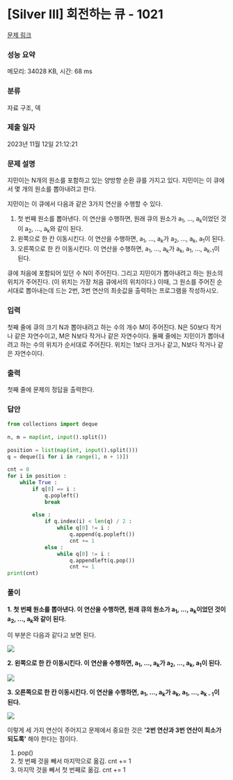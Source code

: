 # [Silver III] 회전하는 큐 - 1021   
  
[문제 링크](https://www.acmicpc.net/problem/1021)   
  
### 성능 요약  
  
메모리: 34028 KB, 시간: 68 ms  
  
### 분류  
  
자료 구조, 덱  
  
### 제출 일자  
  
2023년 11월 12일 21:12:21  
  
### 문제 설명  
  
<p>지민이는 N개의 원소를 포함하고 있는 양방향 순환 큐를 가지고 있다. 지민이는 이 큐에서 몇 개의 원소를 뽑아내려고 한다.</p>  
  
<p>지민이는 이 큐에서 다음과 같은 3가지 연산을 수행할 수 있다.</p>  
  
<ol>  
    <li>첫 번째 원소를 뽑아낸다. 이 연산을 수행하면, 원래 큐의 원소가 a<sub>1</sub>, ..., a<sub>k</sub>이었던 것이 a<sub>2</sub>, ..., a<sub>k</sub>와 같이 된다.</li>  
    <li>왼쪽으로 한 칸 이동시킨다. 이 연산을 수행하면, a<sub>1</sub>, ..., a<sub>k</sub>가 a<sub>2</sub>, ..., a<sub>k</sub>, a<sub>1</sub>이 된다.</li>  
    <li>오른쪽으로 한 칸 이동시킨다. 이 연산을 수행하면, a<sub>1</sub>, ..., a<sub>k</sub>가 a<sub>k</sub>, a<sub>1</sub>, ..., a<sub>k-1</sub>이 된다.</li>  
</ol>  
  
<p>큐에 처음에 포함되어 있던 수 N이 주어진다. 그리고 지민이가 뽑아내려고 하는 원소의 위치가 주어진다. (이 위치는 가장 처음 큐에서의 위치이다.) 이때, 그 원소를 주어진 순서대로 뽑아내는데 드는 2번, 3번 연산의 최솟값을 출력하는 프로그램을 작성하시오.</p>  
  
### 입력   
 <p>첫째 줄에 큐의 크기 N과 뽑아내려고 하는 수의 개수 M이 주어진다. N은 50보다 작거나 같은 자연수이고, M은 N보다 작거나 같은 자연수이다. 둘째 줄에는 지민이가 뽑아내려고 하는 수의 위치가 순서대로 주어진다. 위치는 1보다 크거나 같고, N보다 작거나 같은 자연수이다.</p>  
  
### 출력   
 <p>첫째 줄에 문제의 정답을 출력한다.</p>

### 답안
```python
from collections import deque  
  
n, m = map(int, input().split())  
  
position = list(map(int, input().split()))  
q = deque([i for i in range(1, n + 1)])  
  
cnt = 0  
for i in position :  
    while True :  
        if q[0] == i :  
            q.popleft()  
            break  
  
        else :  
            if q.index(i) < len(q) / 2 :  
                while q[0] != i :  
                    q.append(q.popleft())  
                    cnt += 1  
            else :  
                while q[0] != i :  
                    q.appendleft(q.pop())  
                    cnt += 1  
print(cnt)
```

### 풀이

**1. 첫 번째 원소를 뽑아낸다. 이 연산을 수행하면, 원래 큐의 원소가 a<sub>1</sub>, ..., a<sub>k</sub>이었던 것이 a<sub>2</sub>, ..., a<sub>k</sub>와 같이 된다.**

이 부분은 다음과 같다고 보면 된다.

![](https://blog.kakaocdn.net/dn/kKr5Q/btqYwhxsL0M/sNJIRDnrK5QrKt7uO6f1Bk/img.png)

**2. 왼쪽으로 한 칸 이동시킨다. 이 연산을 수행하면, a<sub>1</sub>, ..., a<sub>k</sub>가 a<sub>2</sub>, ..., a<sub>k</sub>, a<sub>1</sub>이 된다.**

![](https://blog.kakaocdn.net/dn/c9JGQ3/btqYKaQJNv1/IXiWqJds7akXjqNbGIiCR1/img.png)

**3. 오른쪽으로 한 칸 이동시킨다. 이 연산을 수행하면, a<sub>1</sub>, ..., a<sub>k</sub>가 a<sub>k</sub>, a<sub>1</sub>, ..., a<sub>k - 1</sub>이 된다.**

![](https://blog.kakaocdn.net/dn/bNgeCt/btqYB5CW95L/hVYcm6JL8Jv545986ElimK/img.png)

이렇게 세 가지 연산이 주어지고 문제에서 중요한 것은 **'2번 연산과 3번 연산이 최소가 되도록'** 해야 한다는 점이다.

1. pop()
2. 첫 번째 것을 빼서 마지막으로 옮김. cnt += 1
3. 마지막 것을 빼서 첫 번째로 옮김. cnt += 1